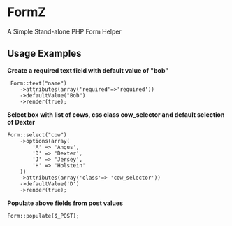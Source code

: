 # FormZ

A Simple Stand-alone PHP Form Helper

## Usage Examples

**Create a required text field with default value of "bob"**

	 Form::text("name")
	 	->attributes(array('required'=>'required'))
	 	->defaultValue("Bob")
	 	->render(true);
 
**Select box with list of cows, css class cow_selector and default selection of Dexter**

	Form::select("cow")
		->options(array(
			'A' => 'Angus',
			'D' => 'Dexter',
			'J' => 'Jersey',
			'H' => 'Holstein'
		))
		->attributes(array('class'=> 'cow_selector'))
		->defaultValue('D')
		->render(true);

**Populate above fields from post values**

	Form::populate($_POST);
